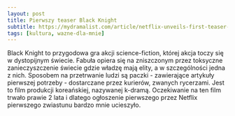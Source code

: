 ```yaml
---
layout: post
title: Pierwszy teaser Black Knight
subtitle: https://mydramalist.com/article/netflix-unveils-first-teaser-poster-of-kdrama-black-knight-starring-kim-woo-bin
tags: [kultura, wazne-dla-mnie]
---
```


Black Knight  to przygodowa gra akcji science-fiction, której akcja toczy się w dystopijnym świecie. Fabuła opiera się na zniszczonym przez toksyczne zanieczyszczenie świecie gdzie władzę mają elity, a w szczególności jedna z nich. Sposobem na przetrwanie ludzi są paczki - zawierające artykuły pierwszej potrzeby - dostarczane przez kurierów, zwanych rycerzami. Jest to film produkcji koreańskiej, nazywanej k-dramą. Oczekiwanie na ten film trwało prawie 2 lata i dlatego ogłoszenie pierwszego przez Netflix pierwszego zwiastunu bardzo mnie ucieszyło.
